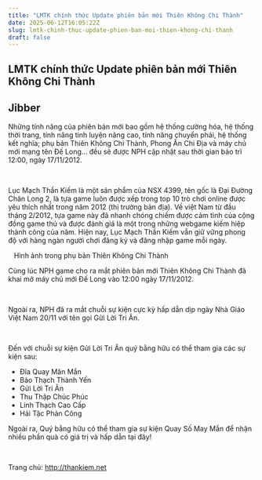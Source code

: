 ```yaml
---
title: "LMTK chính thức Update phiên bản mới Thiên Không Chi Thành"
date: 2025-06-12T16:05:22Z
slug: lmtk-chinh-thuc-update-phien-ban-moi-thien-khong-chi-thanh
draft: false
---
```


## LMTK chính thức Update phiên bản mới Thiên Không Chi Thành

## Jibber

Những tính năng của phiên bản mới bao gồm hệ thống cường hóa, hệ thống thời trang, tính năng tinh luyện nâng cao, tính năng chuyển phái, hệ thống kết nghĩa; phụ bản Thiên Không Chi Thành, Phong Ấn Chi Địa và máy chủ mới mang tên Đế Long… đều sẽ được NPH cập nhật sau thời gian bảo trì 12:00, ngày 17/11/2012.

 ​
 
Lục Mạch Thần Kiếm là một sản phẩm của NSX 4399, tên gốc là Đại Đường Chân Long 2, là tựa game luôn được xếp trong top 10 trò chơi online được yêu thích nhất trong năm 2012 (thị trường bản địa). Về việt Nam từ đầu tháng 2/2012, tựa game này đã nhanh chóng chiếm được cảm tình của cộng đồng game thủ và được đánh giá là một trong những webgame kiếm hiệp thành công của năm. Hiện nay, Lục Mạch Thần Kiếm vẫn giữ vững phong độ với hàng ngàn người chơi đăng ký và đăng nhập game mỗi ngày.
 
 ​
​
​
Hình ảnh trong phụ bản Thiên Không Chi Thành​
 
 
Cùng lúc NPH game cho ra mắt phiên bản mới Thiên Không Chi Thành đã khai mở máy chủ mới Đế Long vào 12:00 ngày 17/11/2012.
 
 
 ​
 
Ngoài ra, NPH đã ra mắt chuỗi sự kiện cực kỳ hấp dẫn dịp ngày Nhà Giáo Việt Nam 20/11 với tên gọi Gửi Lời Tri Ân.
 
 ​
 
Đến với chuỗi sự kiện Gửi Lời Tri Ân quý bằng hữu có thể tham gia các sự kiện sau:
 
-    Đĩa Quay Măn Mắn
-    Bảo Thạch Thành Yến
-    Gửi Lời Tri Ân
-    Thu Thập Chúc Phúc
-    Linh Thạch Cao Cấp
-    Hải Tặc Phản Công

Ngoài ra, Quý bằng hữu có thể tham gia sự kiện Quay Số May Mắn để nhận nhiều phần quà có giá trị và hấp dẫn tại đây!
 
​
 
 
Trang chủ: http://thankiem.net